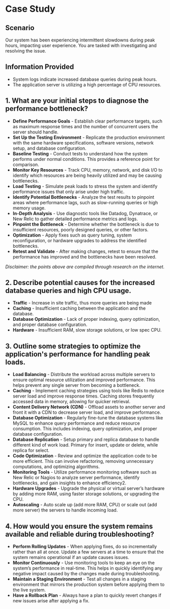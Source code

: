 # Case Study

## Scenario

Our system has been experiencing intermittent slowdowns during peak hours, impacting user experience. You are tasked with investigating and resolving the issue.

## Information Provided

* System logs indicate increased database queries during peak hours.
* The application server is utilizing a high percentage of CPU resources.

## 1. What are your initial steps to diagnose the performance bottleneck?

* **Define Performance Goals** - Establish clear performance targets, such as maximum response times and the number of concurrent users the server should handle.
* **Set Up the Testing Environment** - Replicate the production environment with the same hardware specifications, software versions, network setup, and database configuration.
* **Baseline Testing** - Conduct tests to understand how the system performs under normal conditions. This provides a reference point for comparison.
* **Monitor Key Resources** - Track CPU, memory, network, and disk I/O to identify which resources are being heavily utilized and may be causing bottlenecks.
* **Load Testing** - Simulate peak loads to stress the system and identify performance issues that only arise under high traffic.
* **Identify Potential Bottlenecks** - Analyze the test results to pinpoint areas where performance lags, such as slow-running queries or high memory usage.
* **In-Depth Analysis** - Use diagnostic tools like Datadog, Dynatrace, or New Relic to gather detailed performance metrics and logs.
* **Pinpoint the Bottleneck** - Determine whether the bottleneck is due to insufficient resources, poorly designed queries, or other factors.
* **Optimization** - Apply fixes such as query tuning, system reconfiguration, or hardware upgrades to address the identified bottlenecks.
* **Retest and Validate** - After making changes, retest to ensure that the performance has improved and the bottlenecks have been resolved.

*Disclaimer: the points above are compiled through research on the internet.*

## 2. Describe potential causes for the increased database queries and high CPU usage.

* **Traffic** - Increase in site traffic, thus more queries are being made
* **Caching** - Insufficient caching between the application and the database.
* **Database Optimization** - Lack of proper indexing, query optimization, and proper database configuration.
* **Hardware** - Insufficient RAM, slow storage solutions, or low spec CPU.

## 3. Outline some strategies to optimize the application's performance for handling peak loads.

* **Load Balancing** - Distribute the workload across multiple servers to ensure optimal resource utilization and improved performance. This helps prevent any single server from becoming a bottleneck.
* **Caching** - Implement caching strategies using tools like Redis to reduce server load and improve response times. Caching stores frequently accessed data in memory, allowing for quicker retrieval.
* **Content Delivery Network (CDN)** - Offload assets to another server and front it with a CDN to decrease server load, and improve performance.
* **Database Optimization** - Regularly fine-tune the database systems like MySQL to enhance query performance and reduce resource consumption. This includes indexing, query optimization, and proper database configuration.
* **Database Replication** - Setup primary and replica database to handle different kind of work load. Primary for insert, update or delete, while replica for select.
* **Code Optimization** - Review and optimize the application code to be more efficient. This can involve refactoring, removing unnecessary computations, and optimizing algorithms.
* **Monitoring Tools** - Utilize performance monitoring software such as New Relic or Nagios to analyze server performance, identify bottlenecks, and gain insights to enhance efficiency2.
* **Hardware Upgrades** - Upgrade the physical or virtual server’s hardware by adding more RAM, using faster storage solutions, or upgrading the CPU.
* **Autoscaling** - Auto scale up (add more RAM, CPU) or scale out (add more server) the servers to handle incoming load.

## 4. How would you ensure the system remains available and reliable during troubleshooting?

* **Perform Rolling Updates** - When applying fixes, do so incrementally rather than all at once. Update a few servers at a time to ensure that the system remains operational if an update causes issues.
* **Monitor Continuously** - Use monitoring tools to keep an eye on the system’s performance in real-time. This helps in quickly identifying any negative impact caused by the changes made during troubleshooting.
* **Maintain a Staging Environment** - Test all changes in a staging environment that mirrors the production system before applying them to the live system.
* **Have a Rollback Plan** - Always have a plan to quickly revert changes if new issues arise after applying a fix.

